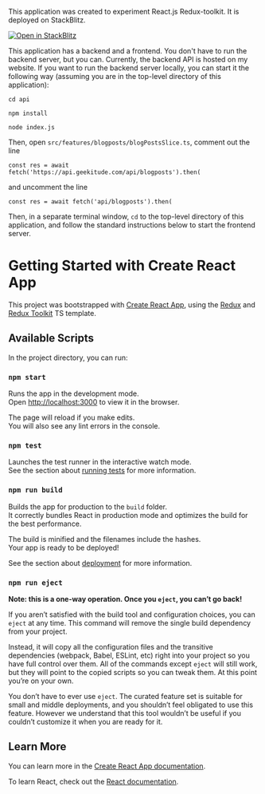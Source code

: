 This application was created to experiment React.js Redux-toolkit. It is deployed on StackBlitz.

[![Open in StackBlitz](https://developer.stackblitz.com/img/open_in_stackblitz.svg)](https://stackblitz.com/edit/github-5uqdqv?file=src%2Ffeatures%2Fblogposts%2FBlogPostsComponent.tsx&title=redux-toolkit-blogposts)


This application has a backend and a frontend. You don't have to run the backend server, but you can. Currently, the backend API is hosted on my website. If you want to run the backend server locally, you can start it the following way (assuming you are in the top-level directory of this application):

`cd api`

`npm install`

`node index.js`

Then, open `src/features/blogposts/blogPostsSlice.ts`, comment out the line

`const res = await fetch('https://api.geekitude.com/api/blogposts').then(`

and uncomment the line

`const res = await fetch('api/blogposts').then(`

Then, in a separate terminal window, `cd` to the top-level directory of this application, and follow the standard instructions below to start the frontend server.


# Getting Started with Create React App

This project was bootstrapped with [Create React App](https://github.com/facebook/create-react-app), using the [Redux](https://redux.js.org/) and [Redux Toolkit](https://redux-toolkit.js.org/) TS template.

## Available Scripts

In the project directory, you can run:

### `npm start`

Runs the app in the development mode.\
Open [http://localhost:3000](http://localhost:3000) to view it in the browser.

The page will reload if you make edits.\
You will also see any lint errors in the console.

### `npm test`

Launches the test runner in the interactive watch mode.\
See the section about [running tests](https://facebook.github.io/create-react-app/docs/running-tests) for more information.

### `npm run build`

Builds the app for production to the `build` folder.\
It correctly bundles React in production mode and optimizes the build for the best performance.

The build is minified and the filenames include the hashes.\
Your app is ready to be deployed!

See the section about [deployment](https://facebook.github.io/create-react-app/docs/deployment) for more information.

### `npm run eject`

**Note: this is a one-way operation. Once you `eject`, you can’t go back!**

If you aren’t satisfied with the build tool and configuration choices, you can `eject` at any time. This command will remove the single build dependency from your project.

Instead, it will copy all the configuration files and the transitive dependencies (webpack, Babel, ESLint, etc) right into your project so you have full control over them. All of the commands except `eject` will still work, but they will point to the copied scripts so you can tweak them. At this point you’re on your own.

You don’t have to ever use `eject`. The curated feature set is suitable for small and middle deployments, and you shouldn’t feel obligated to use this feature. However we understand that this tool wouldn’t be useful if you couldn’t customize it when you are ready for it.

## Learn More

You can learn more in the [Create React App documentation](https://facebook.github.io/create-react-app/docs/getting-started).

To learn React, check out the [React documentation](https://reactjs.org/).
